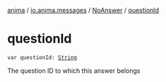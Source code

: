 [anima](../../index.md) / [io.anima.messages](../index.md) / [NoAnswer](index.md) / [questionId](./question-id.md)

# questionId

`var questionId: `[`String`](https://kotlinlang.org/api/latest/jvm/stdlib/kotlin/-string/index.html)

The question ID to which this answer belongs

